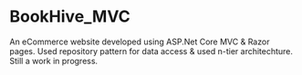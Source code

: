 # BookHive_MVC
An eCommerce website developed using ASP.Net Core MVC & Razor pages. Used repository pattern for data access & used n-tier architechture. Still a work in progress.
